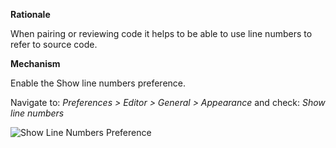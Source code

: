 **Rationale**

When pairing or reviewing code it helps to be able to use line numbers to refer to source code.

**Mechanism**

Enable the Show line numbers preference.

Navigate to: _Preferences > Editor > General > Appearance_ and check: _Show line numbers_

![Show Line Numbers Preference](https://github.com/amckinnell/RubyMineTips/blob/master/images/line-numbers-preference.png)